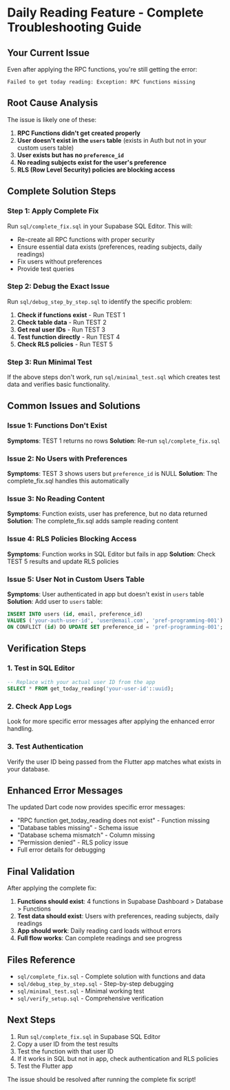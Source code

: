 # Daily Reading Feature - Complete Troubleshooting Guide

## Your Current Issue

Even after applying the RPC functions, you're still getting the error:

```
Failed to get today reading: Exception: RPC functions missing
```

## Root Cause Analysis

The issue is likely one of these:

1. **RPC Functions didn't get created properly**
2. **User doesn't exist in the `users` table** (exists in Auth but not in your custom users table)
3. **User exists but has no `preference_id`**
4. **No reading subjects exist for the user's preference**
5. **RLS (Row Level Security) policies are blocking access**

## Complete Solution Steps

### Step 1: Apply Complete Fix

Run `sql/complete_fix.sql` in your Supabase SQL Editor. This will:

- Re-create all RPC functions with proper security
- Ensure essential data exists (preferences, reading subjects, daily readings)
- Fix users without preferences
- Provide test queries

### Step 2: Debug the Exact Issue

Run `sql/debug_step_by_step.sql` to identify the specific problem:

1. **Check if functions exist** - Run TEST 1
2. **Check table data** - Run TEST 2
3. **Get real user IDs** - Run TEST 3
4. **Test function directly** - Run TEST 4
5. **Check RLS policies** - Run TEST 5

### Step 3: Run Minimal Test

If the above steps don't work, run `sql/minimal_test.sql` which creates test data and verifies basic functionality.

## Common Issues and Solutions

### Issue 1: Functions Don't Exist

**Symptoms**: TEST 1 returns no rows
**Solution**: Re-run `sql/complete_fix.sql`

### Issue 2: No Users with Preferences

**Symptoms**: TEST 3 shows users but `preference_id` is NULL
**Solution**: The complete_fix.sql handles this automatically

### Issue 3: No Reading Content

**Symptoms**: Function exists, user has preference, but no data returned
**Solution**: The complete_fix.sql adds sample reading content

### Issue 4: RLS Policies Blocking Access

**Symptoms**: Function works in SQL Editor but fails in app
**Solution**: Check TEST 5 results and update RLS policies

### Issue 5: User Not in Custom Users Table

**Symptoms**: User authenticated in app but doesn't exist in `users` table
**Solution**: Add user to `users` table:

```sql
INSERT INTO users (id, email, preference_id)
VALUES ('your-auth-user-id', 'user@email.com', 'pref-programming-001')
ON CONFLICT (id) DO UPDATE SET preference_id = 'pref-programming-001';
```

## Verification Steps

### 1. Test in SQL Editor

```sql
-- Replace with your actual user ID from the app
SELECT * FROM get_today_reading('your-user-id'::uuid);
```

### 2. Check App Logs

Look for more specific error messages after applying the enhanced error handling.

### 3. Test Authentication

Verify the user ID being passed from the Flutter app matches what exists in your database.

## Enhanced Error Messages

The updated Dart code now provides specific error messages:

- "RPC function get_today_reading does not exist" - Function missing
- "Database tables missing" - Schema issue
- "Database schema mismatch" - Column missing
- "Permission denied" - RLS policy issue
- Full error details for debugging

## Final Validation

After applying the complete fix:

1. **Functions should exist**: 4 functions in Supabase Dashboard > Database > Functions
2. **Test data should exist**: Users with preferences, reading subjects, daily readings
3. **App should work**: Daily reading card loads without errors
4. **Full flow works**: Can complete readings and see progress

## Files Reference

- `sql/complete_fix.sql` - Complete solution with functions and data
- `sql/debug_step_by_step.sql` - Step-by-step debugging
- `sql/minimal_test.sql` - Minimal working test
- `sql/verify_setup.sql` - Comprehensive verification

## Next Steps

1. Run `sql/complete_fix.sql` in Supabase SQL Editor
2. Copy a user ID from the test results
3. Test the function with that user ID
4. If it works in SQL but not in app, check authentication and RLS policies
5. Test the Flutter app

The issue should be resolved after running the complete fix script!
